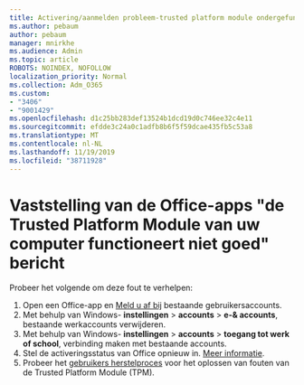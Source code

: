 ```yaml
---
title: Activering/aanmelden probleem-trusted platform module ondergefunctioneerd
ms.author: pebaum
author: pebaum
manager: mnirkhe
ms.audience: Admin
ms.topic: article
ROBOTS: NOINDEX, NOFOLLOW
localization_priority: Normal
ms.collection: Adm_O365
ms.custom:
- "3406"
- "9001429"
ms.openlocfilehash: d1c25bb283def13524b1dcd19d0c746ee32c4e11
ms.sourcegitcommit: efdde3c24a0c1adfb8b6f5f59dcae435fb5c53a8
ms.translationtype: MT
ms.contentlocale: nl-NL
ms.lasthandoff: 11/19/2019
ms.locfileid: "38711928"
---
```

# <a name="fixing-the-office-apps-your-computers-trusted-platform-module-is-not-functioning-properly-message"></a>Vaststelling van de Office-apps "de Trusted Platform Module van uw computer functioneert niet goed" bericht

Probeer het volgende om deze fout te verhelpen:

1. Open een Office-app en [Meld u af bij](https://support.office.com/article/5a20dc11-47e9-4b6f-945d-478cb6d92071) bestaande gebruikersaccounts.   
2. Met behulp van Windows- **instellingen** > **accounts** > **e-& accounts**, bestaande werkaccounts verwijderen. 
3. Met behulp van Windows- **instellingen** > **accounts** > **toegang tot werk of school**, verbinding maken met bestaande accounts. 
4. Stel de activeringsstatus van Office opnieuw in. [Meer informatie](https://docs.microsoft.com/office365/troubleshoot/activation/reset-office-365-proplus-activation-state
).
5. Probeer het [gebruikers herstelproces](https://docs.microsoft.com/office365/troubleshoot/administration/connection-issue-when-sign-in-office-2016#symptom-2) voor het oplossen van fouten van de Trusted Platform Module (TPM).